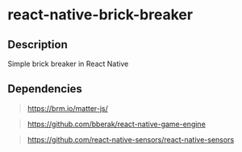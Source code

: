 # react-native-brick-breaker

## Description

Simple brick breaker in React Native

## Dependencies

> https://brm.io/matter-js/

> https://github.com/bberak/react-native-game-engine

> https://github.com/react-native-sensors/react-native-sensors